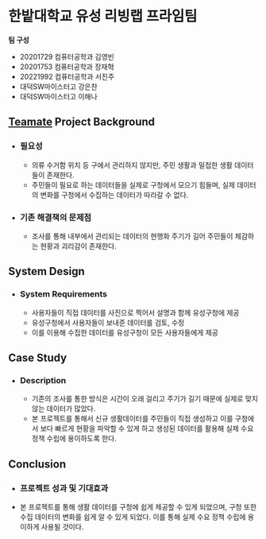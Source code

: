 # 한밭대학교 유성 리빙랩 프라임팀

**팀 구성**
- 20201729 컴퓨터공학과 김영빈 
- 20201753 컴퓨터공학과 장재혁
- 20221992 컴퓨터공학과 서진주
- 대덕SW마이스터고 강은찬
- 대덕SW마이스터고 이해나

## <u>Teamate</u> Project Background
- ### 필요성
  - 의류 수거함 위치 등 구에서 관리하지 않지만, 주민 생활과 밀접한 생활 데이터들이 존재한다.
  - 주민들이 필요로 하는 데이터들을 실제로 구청에서 모으기 힘들며, 실제 데이터의 변화를 구청에서 수집하는 데이터가 따라갈 수 없다.

- ### 기존 해결책의 문제점
  - 조사를 통해 내부에서 관리되는 데이터의 현행화 주기가 길어 주민들이 체감하는 현황과 괴리감이 존재한다.
  
## System Design
  - ### System Requirements
    - 사용자들이 직접 데이터를 사진으로 찍어서 설명과 함께 유성구청에 제공
    - 유성구청에서 사용자들이 보내준 데이터를 검토, 수정
    - 이를 이용해 수집한 데이터를 유성구청이 모든 사용자들에게 제공
    
## Case Study
  - ### Description
    - 기존의 조사를 통한 방식은 시간이 오래 걸리고 주기가 길기 때문에 실제로 맞지 않는 데이터가 많았다.
    - 본 프로젝트를 통해서 신규 생활데이터를 주민들이 직접 생성하고 이를 구청에서 보다 빠르게 현황을 파악할 수 있게 하고 생성된 데이터를 활용해 실제 수요 정책 수립에 용이하도록 한다.
  
## Conclusion
  - ### 프로젝트 성과 및 기대효과
  - 본 프로젝트를 통해 생활 데이터를 구청에 쉽게 제공할 수 있게 되었으며, 구청 또한 수집 데이터의 변화를 쉽게 알 수 있게 되었다. 이를 통해 실제 수요 정책 수립에 용이하게 사용될 것이다.
  
